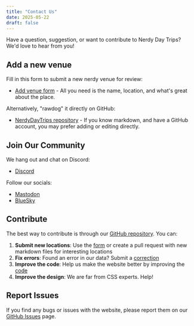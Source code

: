 ```yaml
---
title: "Contact Us"
date: 2025-05-22
draft: false
---
```


Have a question, suggestion, or want to contribute to Nerdy Day Trips? We'd love to hear from you!

## Add a new venue

Fill in this form to submit a new nerdy venue for review:

- [Add venue form](https://add.nerdydaytrips.org) - All you need is the name, location, and what's great about the place.

Alternatively, "rawdog" it directly on GitHub:

- [NerdyDayTrips repository](https://github.com/nerdydaytrips/website) - If you know markdown, and have a GitHub account, you may prefer adding or editing directly.

## Join Our Community

We hang out and chat on Discord:

- [Discord](https://discord.gg/VJKJ5EzgXA)

Follow our socials:

- [Mastodon](https://mastodon.social/@nerdydaytrips)
- [BlueSky](https://bsky.app/profile/nerdydaytrips.bsky.social)

## Contribute

The best way to contribute is through our [GitHub repository](https://github.com/nerdydaytrips/website). You can:

1. **Submit new locations**: Use the [form](https://add.nerdydaytrips.org) or create a pull request with new markdown files for interesting locations
2. **Fix errors**: Found an error in our data? Submit a [correction](https://github.com/nerdydaytrips/website/issues)
3. **Improve the code**: Help us make the website better by improving the [code](https://github.com/nerdydaytrips/website/)
4. **Improve the design**: We are far from CSS experts. Help!

## Report Issues

If you find any bugs or issues with the website, please report them on our [GitHub Issues](https://github.com/nerdydaytrips/website/issues) page.
